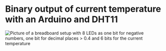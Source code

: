 # Binary output of current temperature with an Arduino and DHT11

![Picture of a breadboard setup with 8 LEDs as one bit for negative numbers, one bit for decimal places > 0.4 and 6 bits for the current temperature](https://cloud.pfonks.com/s/9sB73ARKfRyRedA)
